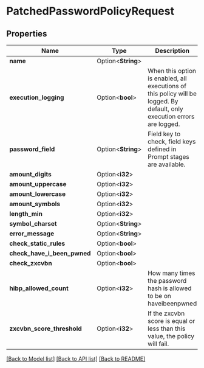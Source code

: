 # PatchedPasswordPolicyRequest

## Properties

Name | Type | Description | Notes
------------ | ------------- | ------------- | -------------
**name** | Option<**String**> |  | [optional]
**execution_logging** | Option<**bool**> | When this option is enabled, all executions of this policy will be logged. By default, only execution errors are logged. | [optional]
**password_field** | Option<**String**> | Field key to check, field keys defined in Prompt stages are available. | [optional]
**amount_digits** | Option<**i32**> |  | [optional]
**amount_uppercase** | Option<**i32**> |  | [optional]
**amount_lowercase** | Option<**i32**> |  | [optional]
**amount_symbols** | Option<**i32**> |  | [optional]
**length_min** | Option<**i32**> |  | [optional]
**symbol_charset** | Option<**String**> |  | [optional]
**error_message** | Option<**String**> |  | [optional]
**check_static_rules** | Option<**bool**> |  | [optional]
**check_have_i_been_pwned** | Option<**bool**> |  | [optional]
**check_zxcvbn** | Option<**bool**> |  | [optional]
**hibp_allowed_count** | Option<**i32**> | How many times the password hash is allowed to be on haveibeenpwned | [optional]
**zxcvbn_score_threshold** | Option<**i32**> | If the zxcvbn score is equal or less than this value, the policy will fail. | [optional]

[[Back to Model list]](../README.md#documentation-for-models) [[Back to API list]](../README.md#documentation-for-api-endpoints) [[Back to README]](../README.md)


